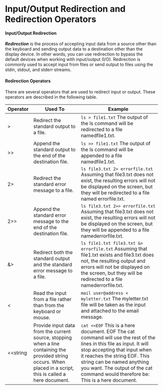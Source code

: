 # Input/Output Redirection and Redirection Operators

#### Input/Output Redirection

**_Redirection_** is the process of accepting input data from a source other than the keyboard and sending output data to a destination other than the display device. In other words, you can use redirection to bypass the default devices when working with input/output (I/O). Redirection is commonly used to accept input from files or send output to files using the stdin, stdout, and stderr streams.

#### Redirection Operators

There are several operators that are used to redirect input or output. These operators are described in the following table.

Operator | Used To | Example
---- | ---- | ----
\> | Redirect the standard output to a file. | `ls > file1.txt`  The output of the ls command will be redirected to a file namedfile1.txt.
\>> | Append the standard output to the end of the destination file. | `ls >> file1.txt`  The output of the ls command will be appended to a file namedfile1.txt.
2> | Redirect the standard error message to a file. | `ls file3.txt 2> errorfile.txt` Assuming that file3.txt does not exist, the resulting errors will not be displayed on the screen, but they will be redirected to a file named errorfile.txt.
2>> | Append the standard error message to the end of the destination file. | `ls file3.txt 2>> errorfile.txt`  Assuming that file3.txt does not exist, the resulting errors will not be displayed on the screen, but they will be appended to a file namederrorfile.txt.
&> | Redirect both the standard output and the standard error message to a file. | `ls file1.txt file3.txt &> errorfile.txt`  Assuming that file1.txt exists and file3.txt does not, the resulting output and errors will not be displayed on the screen, but they will be redirected to a file namederrorfile.txt.
< | Read the input from a file rather than from the keyboard or mouse. | `mail user@address < myletter.txt`  The myletter.txt file will be taken as the input and attached to the email message.
<<string | Provide input data from the current source, stopping when a line containing the provided string occurs. When placed in a script, this is called a here document.| `cat <<EOF` This is a here document. EOF  The cat command will use the rest of the lines in this file as input. It will stop accepting that input when it reaches the string EOF. This string can be named anything you want. The output of the cat command would therefore be:  This is a here document.